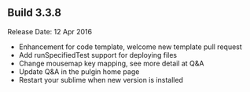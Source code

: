 Build 3.3.8
-----------
Release Date: 12 Apr 2016

* Enhancement for code template, welcome new template pull request
* Add runSpecifiedTest support for deploying files
* Change mousemap key mapping, see more detail at Q&A
* Update Q&A in the pulgin home page
* Restart your sublime when new version is installed